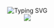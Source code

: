 <p align="center">
<img src="https://readme-typing-svg.demolab.com/?font=Georgia&size=18&duration=2000&pause=100&multiline=true&width=500&height=80&lines=Syunya+Tamura;Kyoto%20University%20Student+%7C+Software+Engineer;Computer+Vision+%7C+AI" alt="Typing SVG"/>
<br/>
  
  
<a href="https://github.com/tamlog06">
  <img src="https://github-stats-alpha.vercel.app/api?username=tamlog06&cc=22272e&tc=37bcf6&ic=fff&bc=000">
</a>
  
</p>
